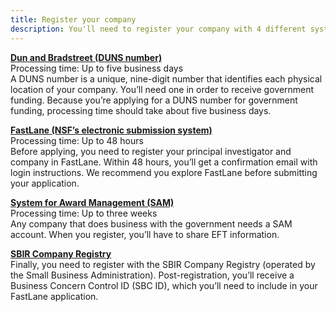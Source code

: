 ```yaml
---
title: Register your company
description: You'll need to register your company with 4 different systems.
---
```

**[Dun and Bradstreet (DUNS number)](#)**<br>
Processing time: Up to five business days<br>
A DUNS number is a unique, nine-digit number that identifies each physical location of your company. You’ll need one in order to receive government funding. Because you’re applying for a DUNS number for government funding, processing time should take about five business days.

**[FastLane (NSF’s electronic submission system)](#)**<br>
Processing time: Up to 48 hours<br>
Before applying, you need to register your principal investigator and company in FastLane. Within 48 hours, you’ll get a confirmation email with login instructions. We recommend you explore FastLane before submitting your application.


**[System for Award Management (SAM)](#)**<br>
Processing time: Up to three weeks<br>
Any company that does business with the government needs a SAM account. When you register, you’ll have to share EFT information.

**[SBIR Company Registry](#)**<br>
Finally, you need to register with the SBIR Company Registry (operated by the Small Business Administration). Post-registration, you’ll receive a Business Concern Control ID (SBC ID), which you’ll need to include in your FastLane application.
